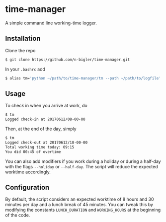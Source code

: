 # time-manager

A simple command line working-time logger.

## Installation

Clone the repo

```bash
$ git clone https://github.com/n-bigler/time-manager.git
```

In your `.bashrc` add

```bash
$ alias tm='python ~/path/to/time-manager/tm --path ~/path/to/logfile'
```

## Usage

To check in when you arrive at work, do

```bash
$ tm
Logged check-in at 20170612/08-00-00
```

Then, at the end of the day, simply

```bash
$ tm
Logged check-out at 20170612/18-00-00
Total working time today: 09:15 
You did 00:45 of overtime
```

You can also add modifiers if you work during a holiday or during a
half-day with the flags `--holiday` or `--half-day`. The script will reduce
the expected worktime accordingly.

## Configuration

By default, the script considers an expected worktime of 8 hours and 30 minutes
per day and a lunch break of 45 minutes. You can tweak this by modifying the
constants `LUNCH_DURATION` and `WORKING_HOURS` at the beginning of the code. 
